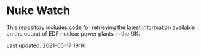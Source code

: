 # Nuke Watch

This repository includes code for retrieving the latest information available on the output of EDF nuclear power plants in the UK.

Last updated: 2021-05-17 19:16